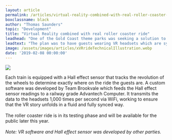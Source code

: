 ```yaml
---
layout: article
permalink: /articles/virtual-reality-combined-with-real-roller-coaster-ride
boxclassname: black
author: "Thomas Saunders"
topic: "Development"
title: "Virtual Reality combined with real roller coaster ride"
leadhead: "One of the Gold Coast theme parks was seeking a solution to overhaul a roller coaster ride by enhancing the experience with virtual reality (VR)."
leadtext: "The plan was to have guests wearing VR headsets which are synced perfectly to the twists and turns of the ride."
image: /assets/images/articles/xVRrideTechnicalIllustration.webp
date: '2019-02-08 00:00:00'
---
```


<div class="arttext">
    <div>
        <img class="vr" src="/assets/images/articles/xVRrideTechnicalIllustration.webp" />
    </div>
    <p>Each train is equipped with a Hall effect sensor that tracks the revolution of the wheels to determine exactly where on the ride the guests are. A custom software was developed by Team Brookvale which feeds the Hall effect sensor readings to a railway grade Advantech Computer. It transmits the data to the headsets 1,000 times per second via WiFi, working to ensure that the VR story unfolds in a fluid and fully synced way.<br /><br />
    The roller coaster ride is in its testing phase and will be available for the public later this year.<br /><br />
    <i>Note: VR software and Hall effect sensor was developed by other parties.</i>
    </p>
</div>